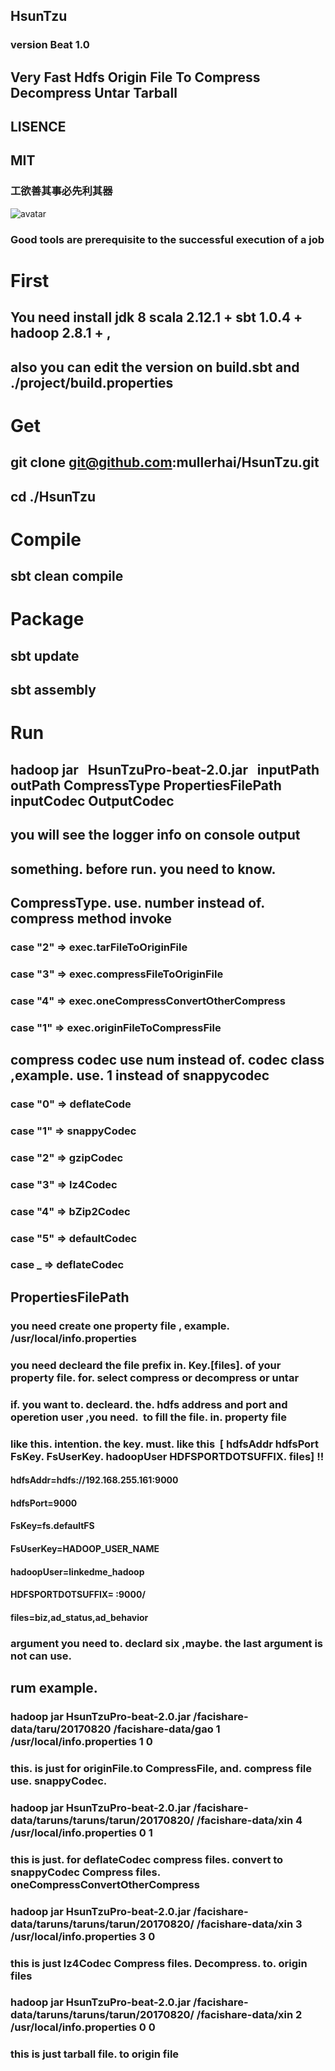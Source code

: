 ## HsunTzu

### version  Beat 1.0


## Very Fast  Hdfs  Origin File  To  Compress  Decompress Untar Tarball 

##  LISENCE
##  MIT

###  工欲善其事必先利其器

![avatar](https://timgsa.baidu.com/timg?image&quality=80&size=b9999_10000&sec=1514649799522&di=447db98a2ec75e64828d4f09540924c3&imgtype=0&src=http%3A%2F%2Fimgtu.lishiquwen.com%2F20160924%2F9d3c1aa228ede64a7d615b17b64d73f0.jpg)

###  Good tools are prerequisite to the successful execution of a job

# First 
##  You  need   install  jdk 8   scala 2.12.1 +  sbt 1.0.4 +  hadoop 2.8.1 +  ,
##  also   you can edit the version  on build.sbt and ./project/build.properties

# Get 

## git clone git@github.com:mullerhai/HsunTzu.git 
## cd  ./HsunTzu 

# Compile

##  sbt clean compile

# Package

## sbt update
## sbt assembly

# Run 

## hadoop jar    HsunTzuPro-beat-2.0.jar   inputPath   outPath   CompressType    PropertiesFilePath    inputCodec   OutputCodec 

## you will see the  logger info  on  console output 

## something. before run.  you need to know. 

## CompressType.  use. number instead of. compress method invoke 
 
 
   ###  case "2" => exec.tarFileToOriginFile
   ###  case "3" => exec.compressFileToOriginFile
   ###  case "4" => exec.oneCompressConvertOtherCompress
   ###  case "1"  => exec.originFileToCompressFile



## compress codec  use num instead of. codec class  ,example. use. 1 instead of snappycodec 
  ###  case "0" => deflateCode
  ###  case "1" => snappyCodec
  ###  case "2" => gzipCodec
  ###  case "3" => lz4Codec
  ###  case "4" => bZip2Codec
  ###  case "5" => defaultCodec
  ###  case _ =>  deflateCodec
    
##  PropertiesFilePath

###  you need create one property file , example.   /usr/local/info.properties
###  you need  decleard  the  file prefix  in. Key.[files]. of your property file. for. select  compress or decompress or untar

###  if. you want to. decleard. the. hdfs address and port and operetion user ,you need.  to fill the file. in. property file
###  like this. intention. the key.  must. like this  [ hdfsAddr  hdfsPort FsKey. FsUserKey. hadoopUser HDFSPORTDOTSUFFIX. files] !!
#### hdfsAddr=hdfs://192.168.255.161:9000
#### hdfsPort=9000
#### FsKey=fs.defaultFS
#### FsUserKey=HADOOP_USER_NAME
#### hadoopUser=linkedme_hadoop
#### HDFSPORTDOTSUFFIX= :9000/
#### files=biz,ad_status,ad_behavior

### argument you need to. declard six ,maybe. the last argument is not can use. 
## rum example. 
###  hadoop jar   HsunTzuPro-beat-2.0.jar    /facishare-data/taru/20170820   /facishare-data/gao  1  /usr/local/info.properties 1  0

### this. is just for  originFile.to  CompressFile, and. compress file use. snappyCodec. 

###  hadoop jar HsunTzuPro-beat-2.0.jar /facishare-data/taruns/taruns/tarun/20170820/    /facishare-data/xin   4  /usr/local/info.properties  0  1

### this is just. for  deflateCodec compress files. convert to snappyCodec Compress files.  oneCompressConvertOtherCompress


###   hadoop jar HsunTzuPro-beat-2.0.jar /facishare-data/taruns/taruns/tarun/20170820/    /facishare-data/xin   3  /usr/local/info.properties  3  0

### this is just  lz4Codec Compress files. Decompress. to. origin files


###    hadoop jar HsunTzuPro-beat-2.0.jar /facishare-data/taruns/taruns/tarun/20170820/    /facishare-data/xin   2  /usr/local/info.properties  0  0

###  this is just tarball file. to origin file 



